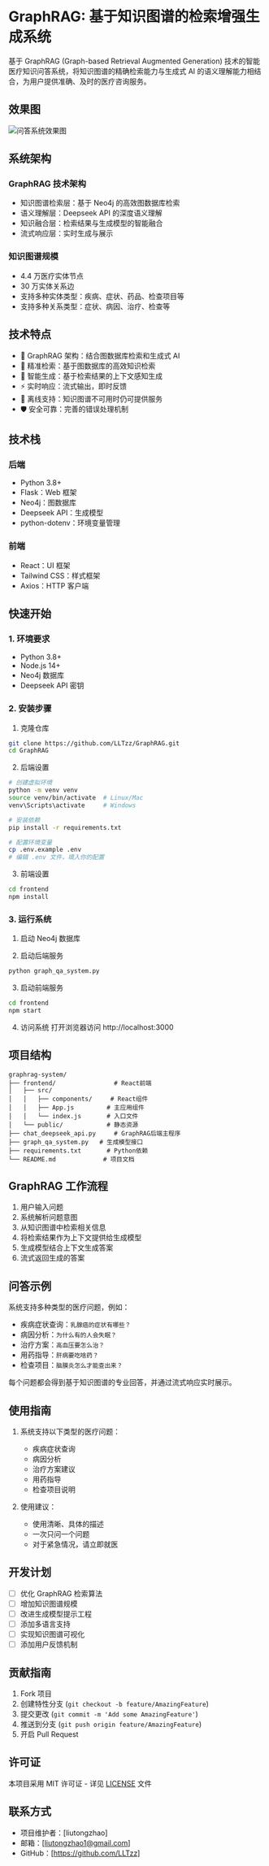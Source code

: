 # GraphRAG: 基于知识图谱的检索增强生成系统

基于 GraphRAG (Graph-based Retrieval Augmented Generation) 技术的智能医疗知识问答系统，将知识图谱的精确检索能力与生成式 AI 的语义理解能力相结合，为用户提供准确、及时的医疗咨询服务。

## 效果图

![问答系统效果图](img/qa_show.png)

## 系统架构

### GraphRAG 技术架构
- 知识图谱检索层：基于 Neo4j 的高效图数据库检索
- 语义理解层：Deepseek API 的深度语义理解
- 知识融合层：检索结果与生成模型的智能融合
- 流式响应层：实时生成与展示

### 知识图谱规模
- 4.4 万医疗实体节点
- 30 万实体关系边
- 支持多种实体类型：疾病、症状、药品、检查项目等
- 支持多种关系类型：症状、病因、治疗、检查等

## 技术特点

- 🔄 GraphRAG 架构：结合图数据库检索和生成式 AI
- 🎯 精准检索：基于图数据库的高效知识检索
- 🤖 智能生成：基于检索结果的上下文感知生成
- ⚡ 实时响应：流式输出，即时反馈
- 🔄 离线支持：知识图谱不可用时仍可提供服务
- 🛡️ 安全可靠：完善的错误处理机制

## 技术栈

### 后端
- Python 3.8+
- Flask：Web 框架
- Neo4j：图数据库
- Deepseek API：生成模型
- python-dotenv：环境变量管理

### 前端
- React：UI 框架
- Tailwind CSS：样式框架
- Axios：HTTP 客户端

## 快速开始

### 1. 环境要求
- Python 3.8+
- Node.js 14+
- Neo4j 数据库
- Deepseek API 密钥

### 2. 安装步骤

1. 克隆仓库
```bash
git clone https://github.com/LLTzz/GraphRAG.git
cd GraphRAG
```

2. 后端设置
```bash
# 创建虚拟环境
python -m venv venv
source venv/bin/activate  # Linux/Mac
venv\Scripts\activate     # Windows

# 安装依赖
pip install -r requirements.txt

# 配置环境变量
cp .env.example .env
# 编辑 .env 文件，填入你的配置
```

3. 前端设置
```bash
cd frontend
npm install
```

### 3. 运行系统

1. 启动 Neo4j 数据库

2. 启动后端服务
```bash
python graph_qa_system.py
```

3. 启动前端服务
```bash
cd frontend
npm start
```

4. 访问系统
打开浏览器访问 http://localhost:3000

## 项目结构

```
graphrag-system/
├── frontend/                # React前端
│   ├── src/
│   │   ├── components/     # React组件
│   │   ├── App.js         # 主应用组件
│   │   └── index.js       # 入口文件
│   └── public/            # 静态资源
├── chat_deepseek_api.py     # GraphRAG后端主程序
├── graph_qa_system.py   # 生成模型接口
├── requirements.txt       # Python依赖
└── README.md             # 项目文档
```

## GraphRAG 工作流程

1. 用户输入问题
2. 系统解析问题意图
3. 从知识图谱中检索相关信息
4. 将检索结果作为上下文提供给生成模型
5. 生成模型结合上下文生成答案
6. 流式返回生成的答案

## 问答示例

系统支持多种类型的医疗问题，例如：

- 疾病症状查询：`乳腺癌的症状有哪些？`
- 病因分析：`为什么有的人会失眠？`
- 治疗方案：`高血压要怎么治？`
- 用药指导：`肝病要吃啥药？`
- 检查项目：`脑膜炎怎么才能查出来？`

每个问题都会得到基于知识图谱的专业回答，并通过流式响应实时展示。

## 使用指南

1. 系统支持以下类型的医疗问题：
   - 疾病症状查询
   - 病因分析
   - 治疗方案建议
   - 用药指导
   - 检查项目说明

2. 使用建议：
   - 使用清晰、具体的描述
   - 一次只问一个问题
   - 对于紧急情况，请立即就医

## 开发计划

- [ ] 优化 GraphRAG 检索算法
- [ ] 增加知识图谱规模
- [ ] 改进生成模型提示工程
- [ ] 添加多语言支持
- [ ] 实现知识图谱可视化
- [ ] 添加用户反馈机制

## 贡献指南

1. Fork 项目
2. 创建特性分支 (`git checkout -b feature/AmazingFeature`)
3. 提交更改 (`git commit -m 'Add some AmazingFeature'`)
4. 推送到分支 (`git push origin feature/AmazingFeature`)
5. 开启 Pull Request

## 许可证

本项目采用 MIT 许可证 - 详见 [LICENSE](LICENSE) 文件

## 联系方式

- 项目维护者：[liutongzhao]
- 邮箱：[liutongzhao1@gmail.com]
- GitHub：[https://github.com/LLTzz]








